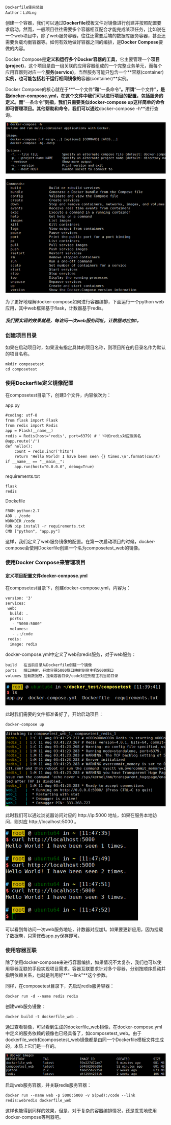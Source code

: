 ```
Dockerfile使用总结
Author：LiNing
```

创建一个容器，我们可以通过**Dockerfile**模板文件对镜像进行创建并按照配置要求启动。然而，一般项目往往需要多个容器相互配合才能完成某项任务，比如说在一个web项目中，除了web服务容器，往往还需要后端的数据库服务容器，甚至还需要负载均衡容器等。如何有效地做好容器之间的编排，是**Docker Compose**要做的内容。

Docker Compose是**定义和运行多个Docker容器的工具**，它主要管理一个**项目(project)**，这个项目是由一组关联的应用容器组成的一个完整业务单元，而每个应用容器则对应一个**服务(service)**，当然服务可能只包含一个**容器(container)**实例，也可能包括若干运行相同镜像的**容器(container)**实例。

Docker Compose的核心就在于**“一个文件”**和**“一条命令”**。所谓**“一个文件”**，是指docker-compose.yml，在这个文件中我们可以进行项目的配置，包括服务的定义。而**“一条命令”**则指，我们只需要类似docker-compose up这样简单的命令即可管理项目。其他帮助和命令，我们可以通过**docker-compose -h**进行查询。

![image](1.png)

![image](2.png)

为了更好地理解docker-compose如何进行容器编排，下面运行一个python web应用，其中web框架基于flask，计数器基于redis。

##### 我们要实现的效果就是，每访问一次web服务网址，计数器对应加1。

### 创建项目目录

如果在启动项目时，如果没有指定具体的项目名称，则项目所在的目录名作为默认的项目名称。

	mkdir composetest
	cd composetest

### 使用Dockerfile定义镜像配置

在composetest目录下，创建3个文件，内容依次为：

app.py

	#coding: utf-8
	from flask import Flask
	from redis import Redis
	app = Flask(__name__)
	redis = Redis(host='redis', port=6379) # ''中的redis对应服务名
	@app.route('/')
	def hello():
		count = redis.incr('hits')
		return 'Hello World! I have been seen {} times.\n'.format(count)
	if __name__ == "__main__":
		app.run(host="0.0.0.0", debug=True)

requirements.txt

	flask
	redis

Dockefile

	FROM python:2.7
	ADD . /code
	WORKDIR /code
	RUN pip install -r requirements.txt
	CMD ["python", "app.py"]

这样，我们定义了web服务镜像的配置。在第一次启动项目的时候，docker-compose会使用Dockerfile创建一个名为composetest_web的镜像。

### 使用Docker Compose来管理项目

#### 定义项目配置文件docker-compose.yml

在composetest目录下，创建docker-compose.yml，内容为：

	version: '3'
	services:
	 web:
	  build: .
	  ports:
	   - "5000:5000"
	  volumes:
	   - .:/code
	 redis:
	  image: redis

docker-compose.yml中定义了web和redis服务，对于web服务：

	build	在当前目录从Dockerfile创建一个镜像
	ports	端口映射，开放容器5000端口映射到宿主机5000端口
	volumes	挂载数据卷，挂载容器目录/code对应到宿主机当前目录

![image](3.png)

此时我们需要的文件都准备好了，开始启动项目：

	docker-compose up

![image](4.png)

此时我们可以通过浏览器访问对应的 http://ip:5000 地址，如果在服务本地访问，则对应 http://localhost:5000 。

![image](5.png)

可以看到每访问一次web服务地址，计数器对应加1。如果要更新应用，因为挂载了数据卷，只需修改app.py保存即可。

### 使用容器互联

除了使用docker-compose来进行容器编排，如果情况不太复杂，我们也可以使用容器互联的手段实现项目需求。容器互联要求针对多个容器，分别按顺序启动并指明依赖关系，也就是利用好**"--link"**这个参数。

同样，在composetest目录下，先启动redis服务容器：

	docker run -d --name redis redis

创建web服务镜像：

	docker build -t dockerfile_web .

通过查看镜像，可以看到生成的dockerfile_web镜像，在docker-compose.yml中定义的服务依赖的镜像也已经具备了，如composetest_web。由于dockerfile_web和composetest_web镜像都是由同一个Dockerfile模板文件生成的，本质上它们是一样的。

![image](6.png)

启动web服务容器，并关联redis服务容器：

	docker run --name web -p 5000:5000 -v $(pwd):/code --link redis:webredis dockerfile_web

这样也能得到同样的效果，但是，对于复杂的容器编排情况，还是乖乖地使用docker-compose等利器吧。
